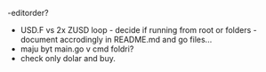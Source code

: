 -editorder?
- USD.F vs 2x ZUSD
loop - decide if running from root or folders - document accrodingly in README.md and go files...
- maju byt main.go v cmd foldri?
- check only dolar and buy.


